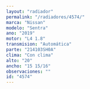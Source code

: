 ```yaml
---
layout: "radiador"
permalink: "/radiadores/4574/"
marca: "Nissan"
modelo: "Sentra"
ano: "2019"
motor: "L4 1.8"
transmision: "Automática"
parte: "214103SH0A"
clima: "Con clima"
alto: "20"
ancho: "15 15/16"
observaciones: ""
id: "4574"
---
```


